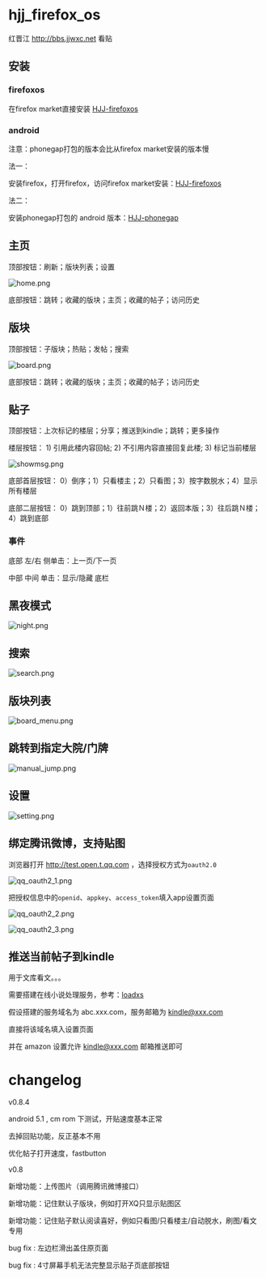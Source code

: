 hjj_firefox_os
==============

红晋江 http://bbs.jjwxc.net 看贴

## 安装

### firefoxos

在firefox market直接安装 [HJJ-firefoxos](https://marketplace.firefox.com/app/hjj/) 

### android

注意：phonegap打包的版本会比从firefox market安装的版本慢

法一：

安装firefox，打开firefox，访问firefox market安装：[HJJ-firefoxos](https://marketplace.firefox.com/app/hjj/)

法二：

安装phonegap打包的 android 版本：[HJJ-phonegap](https://build.phonegap.com/apps/1033213/share)

## 主页

顶部按钮：刷新；版块列表；设置

![home.png](home.png)

底部按钮：跳转；收藏的版块；主页；收藏的帖子；访问历史

## 版块

顶部按钮：子版块；热贴；发帖；搜索

![board.png](board.png)

底部按钮：跳转；收藏的版块；主页；收藏的帖子；访问历史

## 贴子

顶部按钮：上次标记的楼层；分享；推送到kindle；跳转；更多操作

楼层按钮： 1) 引用此楼内容回帖; 2) 不引用内容直接回复此楼; 3) 标记当前楼层

![showmsg.png](showmsg.png)

底部首层按钮： 0）倒序；1）只看楼主；2）只看图；3）按字数脱水；4）显示所有楼层

底部二层按钮： 0）跳到顶部；1）往前跳Ｎ楼；2）返回本版；3）往后跳Ｎ楼；4）跳到底部

### 事件

底部 左/右 侧单击：上一页/下一页

中部 中间 单击：显示/隐藏 底栏

## 黑夜模式

![night.png](night.png)

## 搜索

![search.png](search.png)

## 版块列表

![board_menu.png](board_menu.png)

## 跳转到指定大院/门牌

![manual_jump.png](manual_jump.png)

## 设置

![setting.png](setting.png)

## 绑定腾讯微博，支持贴图

浏览器打开 http://test.open.t.qq.com ，选择授权方式为``oauth2.0``

![qq_oauth2_1.png](qq_oauth2_1.png)

把授权信息中的``openid``、``appkey``、``access_token``填入app设置页面

![qq_oauth2_2.png](qq_oauth2_2.png)

![qq_oauth2_3.png](qq_oauth2_3.png)

## 推送当前帖子到kindle

用于文库看文。。。

需要搭建在线小说处理服务，参考：[loadxs](https://github.com/abbypan/loadxs)

假设搭建的服务域名为 abc.xxx.com，服务邮箱为 kindle@xxx.com

直接将该域名填入设置页面

并在 amazon 设置允许  kindle@xxx.com 邮箱推送即可

# changelog

v0.8.4

android 5.1 , cm rom 下测试，开贴速度基本正常

去掉回贴功能，反正基本不用

优化帖子打开速度，fastbutton

v0.8 

新增功能：上传图片（调用腾讯微博接口）

新增功能：记住默认子版块，例如打开XQ只显示贴图区

新增功能：记住贴子默认阅读喜好，例如只看图/只看楼主/自动脱水，刷图/看文专用

bug fix : 左边栏滑出盖住原页面

bug fix : 4寸屏幕手机无法完整显示贴子页底部按钮
